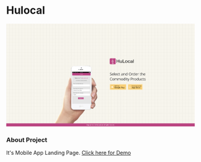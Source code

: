 # Hulocal
![showcase](screenshot.png)

### About Project
It's Mobile App Landing Page.
[Click here for Demo](https://hulocal.mehulgolania.now.sh/)
 
